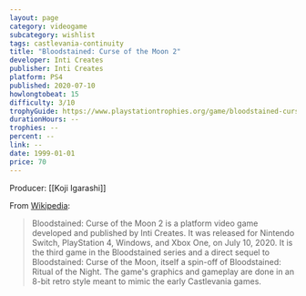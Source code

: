 ```yaml
---
layout: page
category: videogame
subcategory: wishlist
tags: castlevania-continuity
title: "Bloodstained: Curse of the Moon 2"
developer: Inti Creates
publisher: Inti Creates
platform: PS4
published: 2020-07-10
howlongtobeat: 15
difficulty: 3/10
trophyGuide: https://www.playstationtrophies.org/game/bloodstained-curse-of-the-moon-2/guide/
durationHours: --
trophies: --
percent: --
link: --
date: 1999-01-01
price: 70
---
```


Producer: [[Koji Igarashi]]

From [Wikipedia](https://en.wikipedia.org/wiki/Bloodstained:_Curse_of_the_Moon_2):

> Bloodstained: Curse of the Moon 2 is a platform video game developed and published by Inti Creates. It was released for Nintendo Switch, PlayStation 4, Windows, and Xbox One, on July 10, 2020. It is the third game in the Bloodstained series and a direct sequel to Bloodstained: Curse of the Moon, itself a spin-off of Bloodstained: Ritual of the Night. The game's graphics and gameplay are done in an 8-bit retro style meant to mimic the early Castlevania games.
